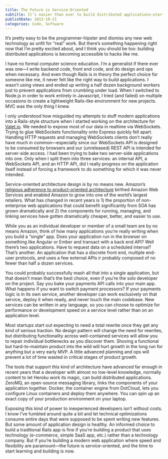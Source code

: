 ```yaml
---
title: The Future is Service-Oriented
subtitle: It’s easier than ever to build distributed applications—start now
publishDate: 2013-10-21
categories: Code, Software
---
```


It’s pretty easy to be the programmer-hipster and dismiss any new web technology as unfit for “real” work. But there’s something happening right now that I’m pretty excited about, and I think you should be too: building distributed applications is becoming accessible to hacks like me.

I have no formal computer science education. I’m a generalist if there ever was one—I write backend code, front end code, and do design and ops when necessary. And even though Rails is in theory the perfect choice for someone like me, it never felt like the right way to build applications. I wasn’t using views and ended up writing a half dozen background workers just to prevent applications from crumbling under load. When I switched to Node.js in order to work entirely in Javascript, I tried (and failed) on multiple occasions to create a lightweight Rails-like environment for new projects. MVC was the only thing I knew.

I only understood how misguided my attempts to stuff modern applications into a Rails-style structure when I started working on the architecture for [Valet.io](http://valet.io). We needed to expose most of our data in realtime via WebSockets. Trying to glue WebSockets functionality onto Express quickly fell apart. Handling HTTP requests and managing WebSockets clients don’t really have much in common—especially since our WebSockets API is designed to be consumed by browsers and our (unreleased) REST API is intended for server-side access. I had been trying to bake two server-side applications into one. Only when I split them into three services: an internal API, a WebSockets API, and an HTTP API, did I really progress on the application itself instead of forcing a framework to do something for which it was never intended.

Service-oriented architecture design is by no means new. Amazon’s [religious adherence to product-oriented architecture](http://apievangelist.com/2012/01/12/the-secret-to-amazons-success-internal-apis/) birthed Amazon Web Services and enabled Amazon to grow into one of the world’s largest retailers. What has changed in recent years is 1) the proportion of non-enterprise web applications that could benefit significantly from SOA has grown dramatically and 2) the components for running, managing, and linking services have gotten dramatically cheaper, better, and easier to use.

While you as an individual developer or member of a small team are by no means Amazon, think of how many applications you’re really writing when you build a “single” app. Does your application run in the browser on something like Angular or Ember and transact with a back end API? Well there’s two applications. Have to request data on a scheduled interval? That’s another. An application that has a discrete front end, multiple end-user protocols, and uses a few external APIs ir probably composed of no fewer than half a dozen services.

You could probably successfully mash all that into a single application, but that doesn’t mean that’s the best choice, even if you’re the solo developer on the project. Say you bake your payments API calls into your main app. What happens if you want to switch payment processors? If your payments logic is in its own service, another developer can work exclusively on that service, deploy it when ready, and never touch the main codebase. New services can be written in any language, so you can choose to optimize for performance or development speed on a service level rather than on an application level.

Most startups start out expecting to need a total rewrite once they get any kind of serious traction. No design pattern will change the need for rewrites, but distributing functionality across well-contained services will allow you to repair individual bottlenecks as you discover them. Shoving a functional but hard-to-maintain product into the wild will hurt growth in the long run for anything but a very early MVP. A little advanced planning and ops will prevent a lot of time wasted in critical stages of product growth.

The tools that support this kind of architecture have advanced far enough in recent years that a developer with almost no low-level knowledge, normally content to let Heroku work its magic, can build distributed applications. ZeroMQ, an open-source messaging library, links the components of your application together. Docker, the container engine from DotCloud, lets you configure Linux containers and deploy them anywhere. You can spin up an exact copy of your production environment on your laptop.

Exposing this kind of power to inexperienced developers isn’t without costs. I know I’ve fumbled around quite a bit and let technical optimizations consume entire days that were supposed to be spent writing new features. But some amount of application design is healthy. An informed choice to build a traditional Rails app is fine if you’re building a product that uses technology (e-commerce, simple SaaS app, etc.) rather than a technology company. But if you’re building a modern web application where speed and flexibility are paramount—the future is service-oriented, and the time to start learning and building is now.